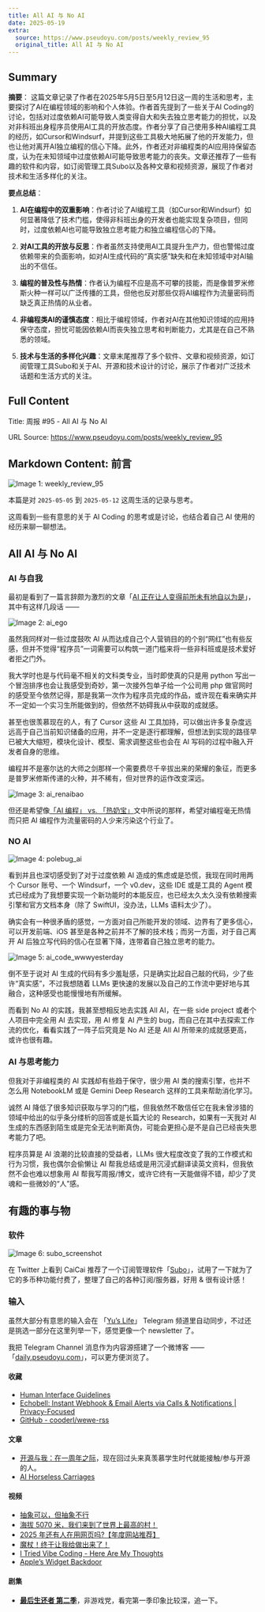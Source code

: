 ```yaml
---
title: All AI 与 No AI
date: 2025-05-19
extra:
  source: https://www.pseudoyu.com/posts/weekly_review_95
  original_title: All AI 与 No AI
---
```

## Summary
**摘要**：
这篇文章记录了作者在2025年5月5日至5月12日这一周的生活和思考，主要探讨了AI在编程领域的影响和个人体验。作者首先提到了一些关于AI Coding的讨论，包括对过度依赖AI可能导致人类变得自大和失去独立思考能力的担忧，以及对非科班出身程序员使用AI工具的开放态度。作者分享了自己使用多种AI编程工具的经历，如Cursor和Windsurf，并提到这些工具极大地拓展了他的开发能力，但也让他对离开AI独立编程的信心下降。此外，作者还对非编程类的AI应用持保留态度，认为在未知领域中过度依赖AI可能导致思考能力的丧失。文章还推荐了一些有趣的软件和内容，如订阅管理工具Subo以及各种文章和视频资源，展现了作者对技术和生活多样化的关注。

**要点总结**：
1. **AI在编程中的双重影响**：作者讨论了AI编程工具（如Cursor和Windsurf）如何显著降低了技术门槛，使得非科班出身的开发者也能实现复杂项目，但同时，过度依赖AI也可能导致独立思考能力和独立编程信心的下降。

2. **对AI工具的开放与反思**：作者虽然支持使用AI工具提升生产力，但也警惕过度依赖带来的负面影响，如对AI生成代码的“真实感”缺失和在未知领域中对AI输出的不信任。

3. **编程的普及性与热情**：作者认为编程不应是高不可攀的技能，而是像普罗米修斯火种一样可以广泛传播的工具，但他也反对那些仅将AI编程作为流量密码而缺乏真正热情的从业者。

4. **非编程类AI的谨慎态度**：相比于编程领域，作者对AI在其他知识领域的应用持保守态度，担忧可能因依赖AI而丧失独立思考和判断能力，尤其是在自己不熟悉的领域。

5. **技术与生活的多样化兴趣**：文章末尾推荐了多个软件、文章和视频资源，如订阅管理工具Subo和关于AI、开源和技术设计的讨论，展示了作者对广泛技术话题和生活方式的关注。
## Full Content
Title: 周报 #95 - All AI 与 No AI

URL Source: https://www.pseudoyu.com/posts/weekly_review_95

Markdown Content:
前言
--

![Image 1: weekly_review_95](https://image.pseudoyu.com/images/weekly_review_95.png)

本篇是对 `2025-05-05` 到 `2025-05-12` 这周生活的记录与思考。

这周看到一些有意思的关于 AI Coding 的思考或是讨论，也结合着自己 AI 使用的经历来聊一聊想法。

All AI 与 No AI
--------------

### AI 与自我

最初是看到了一篇言辞颇为激烈的文章「[AI 正在让人变得前所未有地自以为是](https://www.geedea.pro/posts/ai-%E6%AD%A3%E5%9C%A8%E8%AE%A9%E4%BA%BA%E5%8F%98%E5%BE%97%E5%89%8D%E6%89%80%E6%9C%AA%E6%9C%89%E5%9C%B0%E8%87%AA%E4%BB%A5%E4%B8%BA%E6%98%AF/)」，其中有这样几段话 ——

![Image 2: ai_ego](https://image.pseudoyu.com/images/ai_ego.png)

虽然我同样对一些过度鼓吹 AI 从而达成自己个人营销目的的个别“网红”也有些反感，但并不觉得“程序员”一词需要可以构筑一道门槛来将一些非科班或是技术爱好者拒之门外。

我大学时也是与代码毫不相关的文科类专业，当时即使真的只是用 python 写出一个冒泡排序也会让我感受到奇妙，第一次接外包单子给一个公司用 php 做官网时的感受至今依然记得，那是我第一次作为程序员完成的作品，或许现在看来确实并不一定如一个实习生所能做到的，但依然不妨碍我从中获取的成就感。

甚至也很羡慕现在的人，有了 Cursor 这些 AI 工具加持，可以做出许多复杂度远远高于自己当前知识储备的应用，并不一定是逐行都理解，但想法到实现的路径早已被大大缩短，模块化设计、模型、需求调整这些也会在 AI 写码的过程中融入开发者自身的思维。

编程并不是塞尔达的大师之剑那样一个需要费尽千辛拔出来的荣耀的象征，而更多是普罗米修斯传递的火种，并不稀有，但对世界的运作改变深远。

![Image 3: ai_renaibao](https://image.pseudoyu.com/images/ai_renaibao.png)

但还是希望像[「AI 编程」 vs. 「热奶宝」](https://blog.solazy.me/20250421/)文中所说的那样，希望对编程毫无热情而只把 AI 编程作为流量密码的人少来污染这个行业了。

### NO AI

![Image 4: polebug_ai](https://image.pseudoyu.com/images/polebug_ai.png)

看到并且也深切感受到了对于过度依赖 AI 造成的焦虑或是恐慌，我现在同时用两个 Cursor 账号、一个 Windsurf，一个 v0.dev，这些 IDE 或是工具的 Agent 模式已经成为了我想要实现一个新功能时的本能反应，也已经太久太久没有依赖搜索引擎和官方文档本身（除了 SwiftUI，没办法，LLMs 语料太少了）。

确实会有一种很矛盾的感觉，一方面对自己所能开发的领域、边界有了更多信心，可以开发前端、iOS 甚至是各种之前并不了解的技术栈；而另一方面，对于自己离开 AI 后独立写代码的信心在显著下降，连带着自己独立思考的能力。

![Image 5: ai_code_wwwyesterday](https://image.pseudoyu.com/images/ai_code_wwwyesterday.png)

倒不至于说对 AI 生成的代码有多少羞耻感，只是确实比起自己敲的代码，少了些许“真实感”，不过我想随着 LLMs 更快速的发展以及自己的工作流中更好地与其融合，这种感受也能慢慢地有所缓解。

而看到 No AI 的实践，我甚至想相反地去实践 All AI，在一些 side project 或者个人项目中完全用 AI 去实现，用 AI 修复 AI 产生的 bug，而自己在其中去探索工作流的优化，看看实践了一阵子后究竟是 No AI 还是 All AI 所带来的成就感更高，或许也很有趣。

### AI 与思考能力

但我对于非编程类的 AI 实践却有些趋于保守，很少用 AI 类的搜索引擎，也并不怎么用 NotebookLM 或是 Gemini Deep Research 这样的工具来帮助消化学习。

诚然 AI 降低了很多知识获取与学习的门槛，但我依然不敢信任它在我未曾涉猎的领域中给出的似乎条分缕析的回答或是长篇大论的 Research，如果有一天我对 AI 生成的东西感到陌生或是完全无法判断真伪，可能会更担心是不是自己已经丧失思考能力了吧。

程序员算是 AI 浪潮的比较直接的受益者，LLMs 很大程度改变了我的工作模式和行为习惯，我也偶尔会偷懒让 AI 帮我总结或是用沉浸式翻译读英文资料，但我依然不会也难以想象用 AI 帮我写周报/博文，或许它终有一天能做得不错，却少了灵魂和一些微妙的“人”感。

有趣的事与物
------

### 软件

![Image 6: subo_screenshot](https://image.pseudoyu.com/images/subo_screenshot.jpg)

在 Twitter 上看到 CaiCai 推荐了一个订阅管理软件「[Subo](https://apps.apple.com/us/app/subo/id6741823650)」，试用了一下就为了它的多币种功能付费了，整理了自己的各种订阅/服务器，好用 & 很有设计感！

### 输入

虽然大部分有意思的输入会在 「[Yu’s Life](https://t.me/pseudoyulife)」 Telegram 频道里自动同步，不过还是挑选一部分在这里列举一下，感觉更像一个 newsletter 了。

我把 Telegram Channel 消息作为内容源搭建了一个微博客 —— 「[daily.pseudoyu.com](https://daily.pseudoyu.com/)」，可以更方便浏览了。

#### 收藏

*   [Human Interface Guidelines](https://developer.apple.com/design/human-interface-guidelines)
*   [Echobell: Instant Webhook & Email Alerts via Calls & Notifications | Privacy-Focused](https://echobell.one/)
*   [GitHub - cooderl/wewe-rss](https://github.com/cooderl/wewe-rss)

#### 文章

*   [开源与我：在一周年之际](https://blog.electronicwaste.cn/p/%E5%BC%80%E6%BA%90%E4%B8%8E%E6%88%91%E5%9C%A8%E4%B8%80%E5%91%A8%E5%B9%B4%E4%B9%8B%E9%99%85/)，现在回过头来真羡慕学生时代就能接触/参与开源的人。
*   [AI Horseless Carriages](https://koomen.dev/essays/horseless-carriages/)

#### 视频

*   [抽象可以，但抽象不行](https://www.bilibili.com/video/BV1p7VPzeECG)
*   [海拔 5070 米，我们来到了世界上最高的村！](https://www.bilibili.com/video/BV1mKVizwEXF)
*   [2025 年还有人在用网页吗?【年度网站推荐】](https://www.bilibili.com/video/BV14WV2z8E9n)
*   [魔杖！终于让我给做出来了！](https://www.bilibili.com/video/BV16q5Tz3EVk)
*   [I Tried Vibe Coding - Here Are My Thoughts](https://www.youtube.com/watch?v=bjh7EYdFTo4)
*   [Apple’s Widget Backdoor](https://www.youtube.com/watch?v=NdJ_y1c_j_I)

#### 剧集

*   [**最后生还者 第二季**](https://movie.douban.com/subject/36221305/)，非游戏党，看完第一季印象比较深，追一下。

